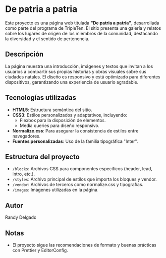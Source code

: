 # De patria a patria

Este proyecto es una página web titulada **"De patria a patria"**, desarrollada como parte del programa de TripleTen. El sitio presenta una galería y relatos sobre los lugares de origen de los miembros de la comunidad, destacando la diversidad y el sentido de pertenencia.

## Descripción

La página muestra una introducción, imágenes y textos que invitan a los usuarios a compartir sus propias historias y obras visuales sobre sus ciudades natales. El diseño es responsivo y está optimizado para diferentes dispositivos, garantizando una experiencia de usuario agradable.

## Tecnologías utilizadas

- **HTML5**: Estructura semántica del sitio.
- **CSS3**: Estilos personalizados y adaptativos, incluyendo:
  - Flexbox para la disposición de elementos.
  - Media queries para diseño responsivo.
- **Normalize.css**: Para asegurar la consistencia de estilos entre navegadores.
- **Fuentes personalizadas**: Uso de la familia tipográfica "Inter".

## Estructura del proyecto

- `/blocks`: Archivos CSS para componentes específicos (header, lead, intro, etc.).
- `/styles`: Archivo principal de estilos que importa los bloques y vendor.
- `/vendor`: Archivos de terceros como normalize.css y tipografías.
- `/images`: Imágenes utilizadas en la página.

## Autor

Randy Delgado

## Notas

- El proyecto sigue las recomendaciones de formato y buenas prácticas con Prettier y EditorConfig.
